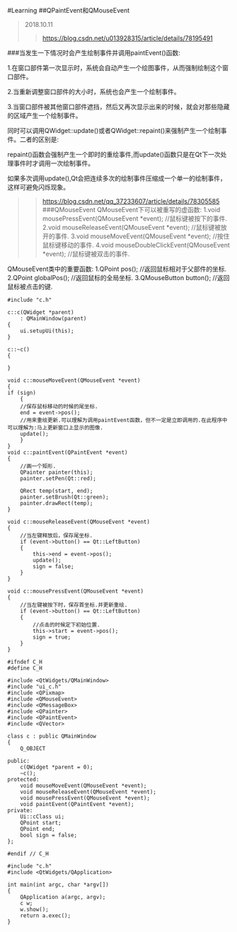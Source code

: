 #Learning
##QPaintEvent和QMouseEvent
>2018.10.11 
>>https://blog.csdn.net/u013928315/article/details/78195491

###当发生一下情况时会产生绘制事件并调用paintEvent()函数: 

1.在窗口部件第一次显示时，系统会自动产生一个绘图事件，从而强制绘制这个窗口部件。

2.当重新调整窗口部件的大小时，系统也会产生一个绘制事件。

3.当窗口部件被其他窗口部件遮挡，然后又再次显示出来的时候，就会对那些隐藏的区域产生一个绘制事件。

同时可以调用QWidget::update()或者QWidget::repaint()来强制产生一个绘制事件。二者的区别是:

repaint()函数会强制产生一个即时的重绘事件,而update()函数只是在Qt下一次处理事件时才调用一次绘制事件。

如果多次调用update(),Qt会把连续多次的绘制事件压缩成一个单一的绘制事件，这样可避免闪烁现象。

>>https://blog.csdn.net/qq_37233607/article/details/78305585  
###QMouseEvent
QMouseEvent下可以被重写的虚函数: 
1.void mousePressEvent(QMouseEvent *event); //鼠标键被按下的事件. 
2.void mouseReleaseEvent(QMouseEvent *event); //鼠标键被放开的事件. 
3.void mouseMoveEvent(QMouseEvent *event); //按住鼠标键移动的事件. 
4.void mouseDoubleClickEvent(QMouseEvent *event); //鼠标键被双击的事件.

QMouseEvent类中的重要函数: 
1.QPoint pos(); //返回鼠标相对于父部件的坐标. 
2.QPoint globalPos(); //返回鼠标的全局坐标. 
3.QMouseButton button(); //返回鼠标被点击的键.

```
#include "c.h"

c::c(QWidget *parent)
    : QMainWindow(parent)
{
    ui.setupUi(this);
}

c::~c()
{

}

void c::mouseMoveEvent(QMouseEvent *event)
{
if (sign)
    {
    //保存鼠标移动的时候的尾坐标.
    end = event->pos();
    //用来重绘更新.可以理解为调用paintEvent函数，但不一定是立即调用的.在此程序中可以理解为:马上更新窗口上显示的图像.
    update();
    }
}
void c::paintEvent(QPaintEvent *event)
{
    //画一个矩形.
    QPainter painter(this);
    painter.setPen(Qt::red);

    QRect temp(start, end);
    painter.setBrush(Qt::green);
    painter.drawRect(temp);
}

void c::mouseReleaseEvent(QMouseEvent *event)
{
    //当左键释放后，保存尾坐标.
    if (event->button() == Qt::LeftButton)
    {
        this->end = event->pos();
        update();
        sign = false;
    }
}

void c::mousePressEvent(QMouseEvent *event)
{
    //当左键被按下时，保存首坐标.并更新重绘.
    if (event->button() == Qt::LeftButton)
    {
        //点击的时候定下初始位置.
        this->start = event->pos();
        sign = true;
    }
}
```

```
#ifndef C_H
#define C_H

#include <QtWidgets/QMainWindow>
#include "ui_c.h"
#include <QPixmap>
#include <QMouseEvent>
#include <QMessageBox>
#include <QPainter>
#include <QPaintEvent>
#include <QVector>

class c : public QMainWindow
{
    Q_OBJECT

public:
    c(QWidget *parent = 0);
    ~c();
protected:
    void mouseMoveEvent(QMouseEvent *event);
    void mouseReleaseEvent(QMouseEvent *event);
    void mousePressEvent(QMouseEvent *event);
    void paintEvent(QPaintEvent *event);
private:
    Ui::cClass ui;
    QPoint start;
    QPoint end;
    bool sign = false;
};

#endif // C_H
```

```
#include "c.h"
#include <QtWidgets/QApplication>

int main(int argc, char *argv[])
{
    QApplication a(argc, argv);
    c w;
    w.show();
    return a.exec();
}
```
